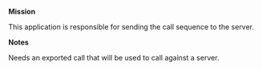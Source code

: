**Mission**

This application is responsible for sending the call sequence to the server.

**Notes**

Needs an exported call that will be used to call against a server.
